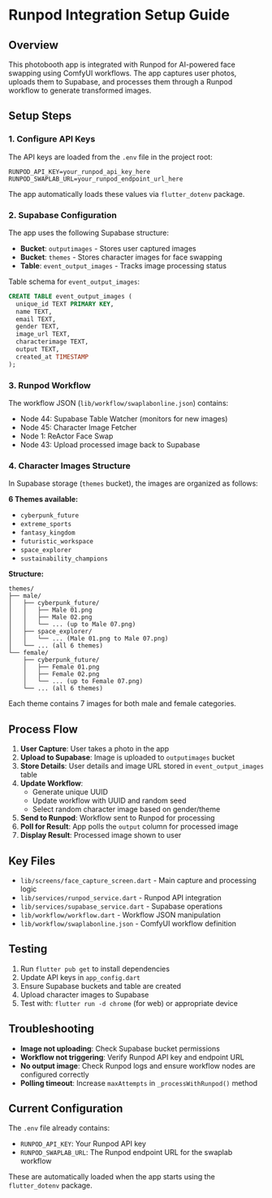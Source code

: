 # Runpod Integration Setup Guide

## Overview
This photobooth app is integrated with Runpod for AI-powered face swapping using ComfyUI workflows. The app captures user photos, uploads them to Supabase, and processes them through a Runpod workflow to generate transformed images.

## Setup Steps

### 1. Configure API Keys
The API keys are loaded from the `.env` file in the project root:

```env
RUNPOD_API_KEY=your_runpod_api_key_here
RUNPOD_SWAPLAB_URL=your_runpod_endpoint_url_here
```

The app automatically loads these values via `flutter_dotenv` package.

### 2. Supabase Configuration
The app uses the following Supabase structure:
- **Bucket**: `outputimages` - Stores user captured images
- **Bucket**: `themes` - Stores character images for face swapping
- **Table**: `event_output_images` - Tracks image processing status

Table schema for `event_output_images`:
```sql
CREATE TABLE event_output_images (
  unique_id TEXT PRIMARY KEY,
  name TEXT,
  email TEXT,
  gender TEXT,
  image_url TEXT,
  characterimage TEXT,
  output TEXT,
  created_at TIMESTAMP
);
```

### 3. Runpod Workflow
The workflow JSON (`lib/workflow/swaplabonline.json`) contains:
- Node 44: Supabase Table Watcher (monitors for new images)
- Node 45: Character Image Fetcher
- Node 1: ReActor Face Swap
- Node 43: Upload processed image back to Supabase

### 4. Character Images Structure
In Supabase storage (`themes` bucket), the images are organized as follows:

**6 Themes available:**
- `cyberpunk_future`
- `extreme_sports`
- `fantasy_kingdom`
- `futuristic_workspace`
- `space_explorer`
- `sustainability_champions`

**Structure:**
```
themes/
├── male/
│   ├── cyberpunk_future/
│   │   ├── Male 01.png
│   │   ├── Male 02.png
│   │   └── ... (up to Male 07.png)
│   ├── space_explorer/
│   │   └── ... (Male 01.png to Male 07.png)
│   └── ... (all 6 themes)
└── female/
    ├── cyberpunk_future/
    │   ├── Female 01.png
    │   ├── Female 02.png
    │   └── ... (up to Female 07.png)
    └── ... (all 6 themes)
```

Each theme contains 7 images for both male and female categories.

## Process Flow

1. **User Capture**: User takes a photo in the app
2. **Upload to Supabase**: Image is uploaded to `outputimages` bucket
3. **Store Details**: User details and image URL stored in `event_output_images` table
4. **Update Workflow**: 
   - Generate unique UUID
   - Update workflow with UUID and random seed
   - Select random character image based on gender/theme
5. **Send to Runpod**: Workflow sent to Runpod for processing
6. **Poll for Result**: App polls the `output` column for processed image
7. **Display Result**: Processed image shown to user

## Key Files

- `lib/screens/face_capture_screen.dart` - Main capture and processing logic
- `lib/services/runpod_service.dart` - Runpod API integration
- `lib/services/supabase_service.dart` - Supabase operations
- `lib/workflow/workflow.dart` - Workflow JSON manipulation
- `lib/workflow/swaplabonline.json` - ComfyUI workflow definition

## Testing

1. Run `flutter pub get` to install dependencies
2. Update API keys in `app_config.dart`
3. Ensure Supabase buckets and table are created
4. Upload character images to Supabase
5. Test with: `flutter run -d chrome` (for web) or appropriate device

## Troubleshooting

- **Image not uploading**: Check Supabase bucket permissions
- **Workflow not triggering**: Verify Runpod API key and endpoint URL
- **No output image**: Check Runpod logs and ensure workflow nodes are configured correctly
- **Polling timeout**: Increase `maxAttempts` in `_processWithRunpod()` method

## Current Configuration
The `.env` file already contains:
- `RUNPOD_API_KEY`: Your Runpod API key
- `RUNPOD_SWAPLAB_URL`: The Runpod endpoint URL for the swaplab workflow

These are automatically loaded when the app starts using the `flutter_dotenv` package.